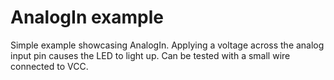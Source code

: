 # AnalogIn example

Simple example showcasing AnalogIn. Applying a voltage across the analog input pin causes the LED to light up. Can be tested with a small wire connected to VCC. 

